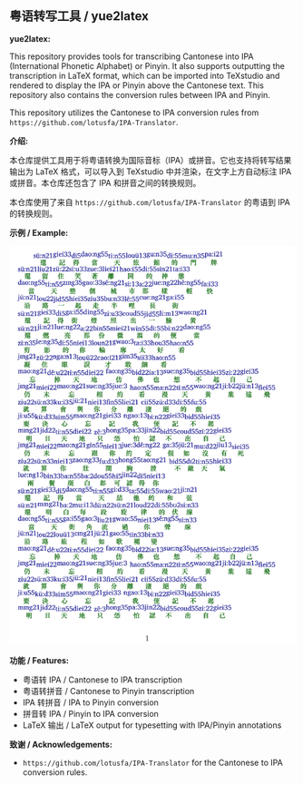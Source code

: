 ## 粤语转写工具 / yue2latex

**yue2latex:**

This repository provides tools for transcribing Cantonese into IPA (International Phonetic Alphabet) or Pinyin. It also supports outputting the transcription in LaTeX format, which can be imported into TeXstudio and rendered to display the IPA or Pinyin above the Cantonese text. This repository also contains the conversion rules between IPA and Pinyin.

This repository utilizes the Cantonese to IPA conversion rules from `https://github.com/lotusfa/IPA-Translator`.

**介绍:**

本仓库提供工具用于将粤语转换为国际音标（IPA）或拼音。它也支持将转写结果输出为 LaTeX 格式，可以导入到 TeXstudio 中并渲染，在文字上方自动标注 IPA 或拼音。本仓库还包含了 IPA 和拼音之间的转换规则。

本仓库使用了来自 `https://github.com/lotusfa/IPA-Translator` 的粤语到 IPA 的转换规则。

**示例 / Example:**

![示例.jpg](示例.jpg)


**功能 / Features:**

* 粤语转 IPA / Cantonese to IPA transcription
* 粤语转拼音 / Cantonese to Pinyin transcription
* IPA 转拼音 / IPA to Pinyin conversion
* 拼音转 IPA / Pinyin to IPA conversion
* LaTeX 输出 / LaTeX output for typesetting with IPA/Pinyin annotations

**致谢 / Acknowledgements:**

*  `https://github.com/lotusfa/IPA-Translator` for the Cantonese to IPA conversion rules.


